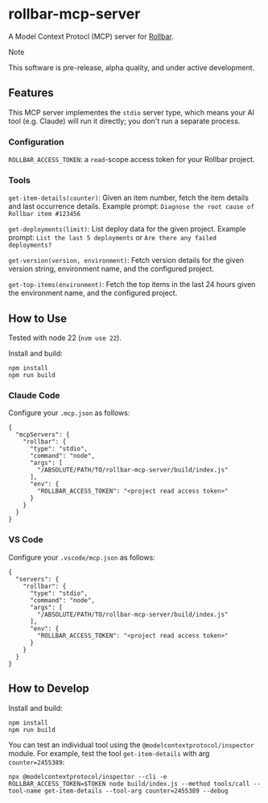 # rollbar-mcp-server

A Model Context Protocl (MCP) server for [Rollbar](https://rollbar.com).

> [!NOTE]
> This software is pre-release, alpha quality, and under active development.

## Features

This MCP server implementes the `stdio` server type, which means your AI tool (e.g. Claude) will run it directly; you don't run a separate process.

### Configuration

`ROLLBAR_ACCESS_TOKEN`: a `read`-scope access token for your Rollbar project.

### Tools

`get-item-details(counter)`: Given an item number, fetch the item details and last occurrence details. Example prompt: `Diagnose the root cause of Rollbar item #123456`

`get-deployments(limit)`: List deploy data for the given project. Example prompt: `List the last 5 deployments` or `Are there any failed deployments?`

`get-version(version, environment)`: Fetch version details for the given version string, environment name, and the configured project.

`get-top-items(environment)`: Fetch the top items in the last 24 hours given the environment name, and the configured project.

## How to Use

Tested with node 22 (`nvm use 22`).

Install and build:

```
npm install
npm run build
```

### Claude Code

Configure your `.mcp.json` as follows:

```
{
  "mcpServers": {
    "rollbar": {
      "type": "stdio",
      "command": "node",
      "args": [
        "/ABSOLUTE/PATH/TO/rollbar-mcp-server/build/index.js"
      ],
      "env": {
        "ROLLBAR_ACCESS_TOKEN": "<project read access token>"
      }
    }
  }
}
```

### VS Code

Configure your `.vscode/mcp.json` as follows:

```
{
  "servers": {
    "rollbar": {
      "type": "stdio",
      "command": "node",
      "args": [
        "/ABSOLUTE/PATH/TO/rollbar-mcp-server/build/index.js"
      ],
      "env": {
        "ROLLBAR_ACCESS_TOKEN": "<project read access token>"
      }
    }
  }
}
```

## How to Develop

Install and build:

```
npm install
npm run build
```

You can test an individual tool using the `@modelcontextprotocol/inspector` module. For example, test the tool `get-item-details` with arg `counter=2455389`:

```
npx @modelcontextprotocol/inspector --cli -e ROLLBAR_ACCESS_TOKEN=$TOKEN node build/index.js --method tools/call --tool-name get-item-details --tool-arg counter=2455389 --debug
```

